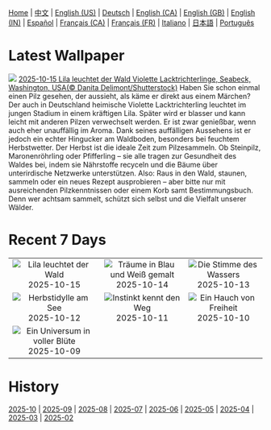 [Home](../README.md) | [中文](zh-CN.md) | [English (US)](en-US.md) | [Deutsch](de-DE.md) | [English (CA)](en-CA.md) | [English (GB)](en-GB.md) | [English (IN)](en-IN.md) | [Español](es-ES.md) | [Français (CA)](fr-CA.md) | [Français (FR)](fr-FR.md) | [Italiano](it-IT.md) | [日本語](ja-JP.md) | [Português](pt-BR.md)

# Latest Wallpaper
![](https://www.bing.com/th?id=OHR.AmethystLaccaria_DE-DE4085236718_UHD.jpg)
[2025-10-15 Lila leuchtet der Wald Violette Lacktrichterlinge, Seabeck, Washington, USA(© Danita Delimont/Shutterstock)](https://www.bing.com/th?id=OHR.AmethystLaccaria_DE-DE4085236718_UHD.jpg)
Haben Sie schon einmal einen Pilz gesehen, der aussieht, als käme er direkt aus einem Märchen? Der auch in Deutschland heimische Violette Lacktrichterling leuchtet im jungen Stadium in einem kräftigen Lila. Später wird er blasser und kann leicht mit anderen Pilzen verwechselt werden. Er ist zwar genießbar, wenn auch eher unauffällig im Aroma. Dank seines auffälligen Aussehens ist er jedoch ein echter Hingucker am Waldboden, besonders bei feuchtem Herbstwetter. Der Herbst ist die ideale Zeit zum Pilzesammeln. Ob Steinpilz, Maronenröhrling oder Pfifferling – sie alle tragen zur Gesundheit des Waldes bei, indem sie Nährstoffe recyceln und die Bäume über unterirdische Netzwerke unterstützen. Also: Raus in den Wald, staunen, sammeln oder ein neues Rezept ausprobieren – aber bitte nur mit ausreichenden Pilzkenntnissen oder einem Korb samt Bestimmungsbuch. Denn wer achtsam sammelt, schützt sich selbst und die Vielfalt unserer Wälder.

# Recent 7 Days
|  |  |  |
|:---:|:---:|:---:|
| ![](https://www.bing.com/th?id=OHR.AmethystLaccaria_DE-DE4085236718_400x240.jpg "Lila leuchtet der Wald") 2025-10-15 | ![](https://www.bing.com/th?id=OHR.OiaSantorini_DE-DE3882296731_400x240.jpg "Träume in Blau und Weiß gemalt") 2025-10-14 | ![](https://www.bing.com/th?id=OHR.HinterseeWaterfall_DE-DE9807935907_400x240.jpg "Die Stimme des Wassers") 2025-10-13 |
| ![](https://www.bing.com/th?id=OHR.SaranacLake_DE-DE3608042378_400x240.jpg "Herbstidylle am See") 2025-10-12 | ![](https://www.bing.com/th?id=OHR.WoodDuckHen_DE-DE3532721036_400x240.jpg "Instinkt kennt den Weg") 2025-10-11 | ![](https://www.bing.com/th?id=OHR.MonurikiFiji_DE-DE3464420542_400x240.jpg "Ein Hauch von Freiheit") 2025-10-10 |
| ![](https://www.bing.com/th?id=OHR.WebbPillars_DE-DE3382075540_400x240.jpg "Ein Universum in voller Blüte") 2025-10-09 |  |  |

# History
[2025-10](../archives/wallpaper/de-DE/w_2025_10.md) | [2025-09](../archives/wallpaper/de-DE/w_2025_09.md) | [2025-08](../archives/wallpaper/de-DE/w_2025_08.md) | [2025-07](../archives/wallpaper/de-DE/w_2025_07.md) | [2025-06](../archives/wallpaper/de-DE/w_2025_06.md) | [2025-05](../archives/wallpaper/de-DE/w_2025_05.md) | [2025-04](../archives/wallpaper/de-DE/w_2025_04.md) | [2025-03](../archives/wallpaper/de-DE/w_2025_03.md) | [2025-02](../archives/wallpaper/de-DE/w_2025_02.md)
